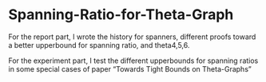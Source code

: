 # Spanning-Ratio-for-Theta-Graph
For the report part, I wrote the history for spanners, different proofs toward a better upperbound for spanning ratio, and theta4,5,6.

For the experiment part, I test the different upperbounds for spanning ratios in some special cases of paper “Towards Tight Bounds on Theta-Graphs”
